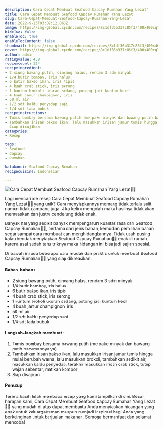 ```yaml
---
description: Cara Cepat Membuat Seafood Capcay Rumahan Yang Lezat"
title: Cara Cepat Membuat Seafood Capcay Rumahan Yang Lezat
slug: Cara-Cepat-Membuat-Seafood-Capcay-Rumahan-Yang-Lezat
date: 2022-9-13T03:09:12.063Z
image: https://img-global.cpcdn.com/recipes/8c1df36b337c85f3/400x400cq70/photo.jpg
hideToc: false
enableToc: true
enableTocContent: false
thumbnail: https://img-global.cpcdn.com/recipes/8c1df36b337c85f3/400x400cq70/photo.jpg
cover: https://img-global.cpcdn.com/recipes/8c1df36b337c85f3/400x400cq70/photo.jpg
author: admin
ratingvalue: 4.8
reviewcount: 124
recipeingredient:
- 2 siung bawang putih, cincang halus, rendam 3 sdm minyak
- 1/4 butir bombay, iris halus
- 6 butir bakso ikan, iris tipis
- 4 buah crab stick, iris serong
- 1 kuntum brokoli ukuran sedang, potong jadi kuntum kecil
- 4 buah jamur champignon, iris
- 50 ml air
- 1/2 sdt kaldu penyedap sapi
- 1/4 sdt lada bubuk
recipeinstructions:
- Tumis bombay bersama bawang putih (me pake minyak dan bawang putih bacemannya ya)
- Tambahkan irisan bakso ikan, lalu masukkan irisan jamur tumis hingga mulai berubah warna, lalu masukkan brokoli, tambahkan sedikit air, masukkan kaldu penyedap, terakhir masukkan irisan crab stick, tutup wajan sebentar, matikan kompor
- Siap disajikan
categories:
- Resep

tags:
- Seafood
- Capcay
- Rumahan

katakunci: Seafood Capcay Rumahan
recipecuisine: Indonesian

---
```


![Cara Cepat Membuat Seafood Capcay Rumahan Yang Lezat👩‍🍳](https://img-global.cpcdn.com/recipes/8c1df36b337c85f3/400x400cq70/photo.jpg)

Lagi mencari ide resep Cara Cepat Membuat Seafood Capcay Rumahan Yang Lezat👩‍🍳 yang unik? Cara menyiapkannya memang tidak terlalu sulit namun tidak gampang juga. Jika keliru mengolah maka hasilnya tidak akan memuaskan dan justru cenderung tidak enak.

Banyak hal yang sedikit banyak mempengaruhi kualitas rasa dari Seafood Capcay Rumahan👩‍🍳, pertama dari jenis bahan, kemudian pemilihan bahan segar sampai cara membuat dan menghidangkannya. Tidak usah pusing kalau hendak menyiapkan Seafood Capcay Rumahan👩‍🍳 enak di rumah, karena asal sudah tahu triknya maka hidangan ini bisa jadi sajian spesial.

Di bawah ini ada beberapa cara mudah dan praktis untuk membuat Seafood Capcay Rumahan👩‍🍳 yang siap dikreasikan.

<!--inarticleads1-->

#### Bahan-bahan :

- 2 siung bawang putih, cincang halus, rendam 3 sdm minyak
- 1/4 butir bombay, iris halus
- 6 butir bakso ikan, iris tipis
- 4 buah crab stick, iris serong
- 1 kuntum brokoli ukuran sedang, potong jadi kuntum kecil
- 4 buah jamur champignon, iris
- 50 ml air
- 1/2 sdt kaldu penyedap sapi
- 1/4 sdt lada bubuk

<!--inarticleads2-->

#### Langkah-langkah membuat :

1. Tumis bombay bersama bawang putih (me pake minyak dan bawang putih bacemannya ya)
1. Tambahkan irisan bakso ikan, lalu masukkan irisan jamur tumis hingga mulai berubah warna, lalu masukkan brokoli, tambahkan sedikit air, masukkan kaldu penyedap, terakhir masukkan irisan crab stick, tutup wajan sebentar, matikan kompor
1. Siap disajikan

#### Penutup

Terima kasih telah membaca resep yang kami tampilkan di sini. Besar harapan kami, Cara Cepat Membuat Seafood Capcay Rumahan Yang Lezat👩‍🍳 yang mudah di atas dapat membantu Anda menyiapkan hidangan yang enak untuk keluarga/teman maupun menjadi inspirasi bagi Anda yang berkeinginan untuk berjualan makanan. Semoga bermanfaat dan selamat mencoba!